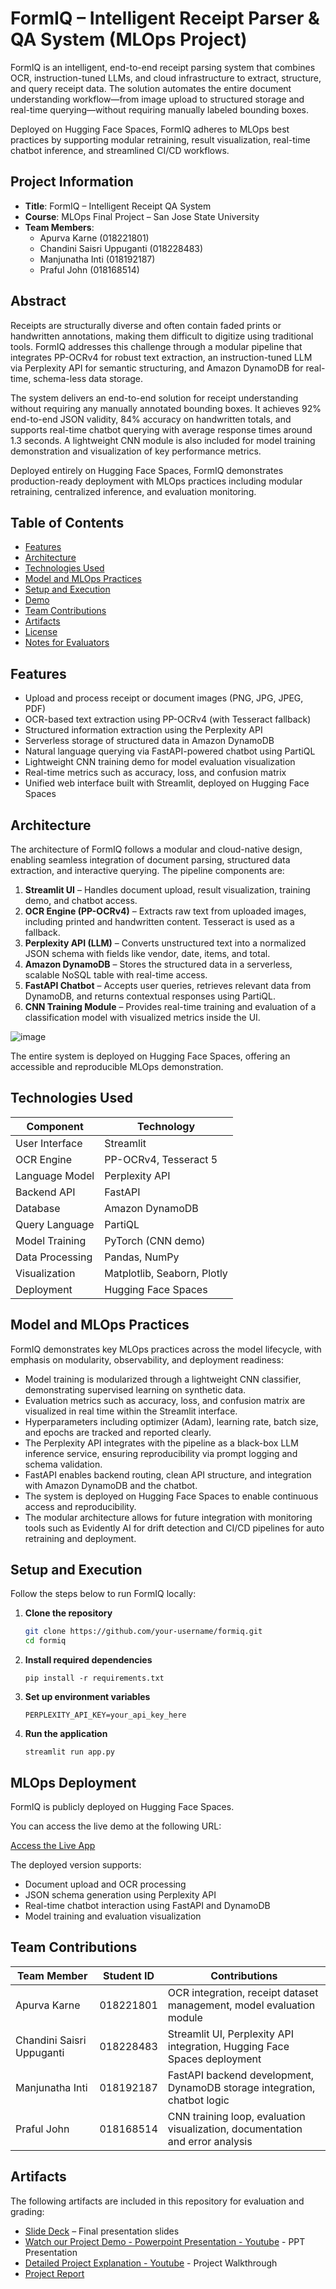 # FormIQ – Intelligent Receipt Parser & QA System (MLOps Project)

FormIQ is an intelligent, end-to-end receipt parsing system that combines OCR, instruction-tuned LLMs, and cloud infrastructure to extract, structure, and query receipt data. The solution automates the entire document understanding workflow—from image upload to structured storage and real-time querying—without requiring manually labeled bounding boxes.

Deployed on Hugging Face Spaces, FormIQ adheres to MLOps best practices by supporting modular retraining, result visualization, real-time chatbot inference, and streamlined CI/CD workflows.

## Project Information

- **Title**: FormIQ – Intelligent Receipt QA System
- **Course**: MLOps Final Project – San Jose State University
- **Team Members**:
  - Apurva Karne (018221801)
  - Chandini Saisri Uppuganti (018228483)
  - Manjunatha Inti (018192187)
  - Praful John (018168514)

## Abstract

Receipts are structurally diverse and often contain faded prints or handwritten annotations, making them difficult to digitize using traditional tools. FormIQ addresses this challenge through a modular pipeline that integrates PP-OCRv4 for robust text extraction, an instruction-tuned LLM via Perplexity API for semantic structuring, and Amazon DynamoDB for real-time, schema-less data storage.

The system delivers an end-to-end solution for receipt understanding without requiring any manually annotated bounding boxes. It achieves 92% end-to-end JSON validity, 84% accuracy on handwritten totals, and supports real-time chatbot querying with average response times around 1.3 seconds. A lightweight CNN module is also included for model training demonstration and visualization of key performance metrics. 

Deployed entirely on Hugging Face Spaces, FormIQ demonstrates production-ready deployment with MLOps practices including modular retraining, centralized inference, and evaluation monitoring.

## Table of Contents

- [Features](#features)
- [Architecture](#architecture)
- [Technologies Used](#technologies-used)
- [Model and MLOps Practices](#model-and-mlops-practices)
- [Setup and Execution](#setup-and-execution)
- [Demo](#demo)
- [Team Contributions](#team-contributions)
- [Artifacts](#artifacts)
- [License](#license)
- [Notes for Evaluators](#notes-for-evaluators)

## Features

- Upload and process receipt or document images (PNG, JPG, JPEG, PDF)
- OCR-based text extraction using PP-OCRv4 (with Tesseract fallback)
- Structured information extraction using the Perplexity API
- Serverless storage of structured data in Amazon DynamoDB
- Natural language querying via FastAPI-powered chatbot using PartiQL
- Lightweight CNN training demo for model evaluation visualization
- Real-time metrics such as accuracy, loss, and confusion matrix
- Unified web interface built with Streamlit, deployed on Hugging Face Spaces

## Architecture

The architecture of FormIQ follows a modular and cloud-native design, enabling seamless integration of document parsing, structured data extraction, and interactive querying. The pipeline components are:

1. **Streamlit UI** – Handles document upload, result visualization, training demo, and chatbot access.
2. **OCR Engine (PP-OCRv4)** – Extracts raw text from uploaded images, including printed and handwritten content. Tesseract is used as a fallback.
3. **Perplexity API (LLM)** – Converts unstructured text into a normalized JSON schema with fields like vendor, date, items, and total.
4. **Amazon DynamoDB** – Stores the structured data in a serverless, scalable NoSQL table with real-time access.
5. **FastAPI Chatbot** – Accepts user queries, retrieves relevant data from DynamoDB, and returns contextual responses using PartiQL.
6. **CNN Training Module** – Provides real-time training and evaluation of a classification model with visualized metrics inside the UI.

![image](https://github.com/user-attachments/assets/1d03c31e-8a14-431b-9163-69e80e0899d7)

The entire system is deployed on Hugging Face Spaces, offering an accessible and reproducible MLOps demonstration.

## Technologies Used

| Component              | Technology                    |
|------------------------|-------------------------------|
| User Interface         | Streamlit                     |
| OCR Engine             | PP-OCRv4, Tesseract 5         |
| Language Model         | Perplexity API                |
| Backend API            | FastAPI                       |
| Database               | Amazon DynamoDB               |
| Query Language         | PartiQL                       |
| Model Training         | PyTorch (CNN demo)            |
| Data Processing        | Pandas, NumPy                 |
| Visualization          | Matplotlib, Seaborn, Plotly   |
| Deployment             | Hugging Face Spaces           |

## Model and MLOps Practices

FormIQ demonstrates key MLOps practices across the model lifecycle, with emphasis on modularity, observability, and deployment readiness:

- Model training is modularized through a lightweight CNN classifier, demonstrating supervised learning on synthetic data.
- Evaluation metrics such as accuracy, loss, and confusion matrix are visualized in real time within the Streamlit interface.
- Hyperparameters including optimizer (Adam), learning rate, batch size, and epochs are tracked and reported clearly.
- The Perplexity API integrates with the pipeline as a black-box LLM inference service, ensuring reproducibility via prompt logging and schema validation.
- FastAPI enables backend routing, clean API structure, and integration with Amazon DynamoDB and the chatbot.
- The system is deployed on Hugging Face Spaces to enable continuous access and reproducibility.
- The modular architecture allows for future integration with monitoring tools such as Evidently AI for drift detection and CI/CD pipelines for auto retraining and deployment.

## Setup and Execution

Follow the steps below to run FormIQ locally:

1. **Clone the repository**
   ```bash
   git clone https://github.com/your-username/formiq.git
   cd formiq
2. **Install required dependencies**
   ```
   pip install -r requirements.txt
3. **Set up environment variables**
   ```
   PERPLEXITY_API_KEY=your_api_key_here
4. **Run the application**
   ```
   streamlit run app.py
## MLOps Deployment

FormIQ is publicly deployed on Hugging Face Spaces.

You can access the live demo at the following URL:

[Access the Live App](https://huggingface.co/spaces/chandinisaisri/formiq)

The deployed version supports:
- Document upload and OCR processing
- JSON schema generation using Perplexity API
- Real-time chatbot interaction using FastAPI and DynamoDB
- Model training and evaluation visualization

## Team Contributions

| Team Member                | Student ID   | Contributions                                                                 |
|---------------------------|--------------|--------------------------------------------------------------------------------|
| Apurva Karne              | 018221801    | OCR integration, receipt dataset management, model evaluation module          |
| Chandini Saisri Uppuganti | 018228483    | Streamlit UI, Perplexity API integration, Hugging Face Spaces deployment      |
| Manjunatha Inti           | 018192187    | FastAPI backend development, DynamoDB storage integration, chatbot logic      |
| Praful John               | 018168514    | CNN training loop, evaluation visualization, documentation and error analysis |

## Artifacts

The following artifacts are included in this repository for evaluation and grading:

- [Slide Deck](https://www.slideshare.net/slideshow/form-iq-presentation-formiq-aims-to-eliminate-manual-receipt-entry-by-providing-an-end-to-end-single-page-web-application-that-automates-the-extraction-structuring-and-querying-of-receipt-data/279484322) – Final presentation slides
- [Watch our Project Demo - Powerpoint Presentation - Youtube]() - PPT Presentation
- [Detailed Project Explanation - Youtube]() - Project Walkthrough
- [Project Report](https://docs.google.com/document/d/1amdOJn9-E4yAmdxje4sl7iEWLuLOL6-eiTBXF-dvZtA/edit?usp=sharing)
